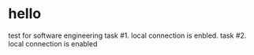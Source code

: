 # hello
test for software engineering
task #1. local connection is enbled.
task #2. local connection is enabled